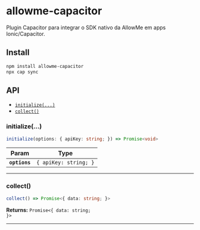 # allowme-capacitor

Plugin Capacitor para integrar o SDK nativo da AllowMe em apps Ionic/Capacitor.

## Install

```bash
npm install allowme-capacitor
npx cap sync
```

## API

<docgen-index>

* [`initialize(...)`](#initialize)
* [`collect()`](#collect)

</docgen-index>

<docgen-api>
<!--Update the source file JSDoc comments and rerun docgen to update the docs below-->

### initialize(...)

```typescript
initialize(options: { apiKey: string; }) => Promise<void>
```

| Param         | Type                             |
| ------------- | -------------------------------- |
| **`options`** | <code>{ apiKey: string; }</code> |

--------------------


### collect()

```typescript
collect() => Promise<{ data: string; }>
```

**Returns:** <code>Promise&lt;{ data: string; }&gt;</code>

--------------------

</docgen-api>
